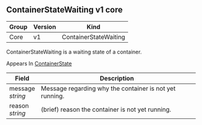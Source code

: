 ## ContainerStateWaiting v1 core

Group        | Version     | Kind
------------ | ---------- | -----------
Core | v1 | ContainerStateWaiting



ContainerStateWaiting is a waiting state of a container.

<aside class="notice">
Appears In  <a href="#containerstate-v1">ContainerState</a> </aside>

Field        | Description
------------ | -----------
message <br /> *string*  | Message regarding why the container is not yet running.
reason <br /> *string*  | (brief) reason the container is not yet running.

